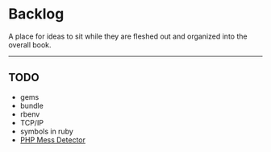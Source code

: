 # Backlog

A place for ideas to sit while they are fleshed out and organized into the overall book.

---

## TODO

-   gems
-   bundle
-   rbenv
-   TCP/IP
-   symbols in ruby
-   [PHP Mess Detector](http://phpmd.org/)
